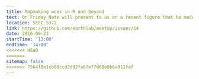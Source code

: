 ```yaml
---
title: Mapmaking woes in R and beyond
text: On Friday Nate will present to us on a recent figure that he made, along with live commentary on the woes resulting from an attempted R implementation.
location: SEEC S372
link: https://github.com/earthlab/meetup/issues/14
date: 2016-09-23
startTime: '13:00'
endTime: '14:00'
<<<<<<< HEAD
=======
sitemap: false
>>>>>>> 7564f8e1cb08ccd2d92fa67ef7068e0b6a911faf
---
```

